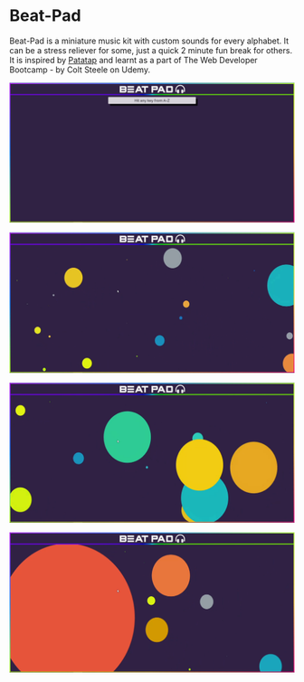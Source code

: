# Beat-Pad

Beat-Pad is a miniature music kit with custom sounds for every alphabet. It can be a stress reliever for some, just a quick 2 minute fun break for others. 
It is inspired by [Patatap](https://patatap.com) and learnt as a part of The Web Developer Bootcamp - by Colt Steele on Udemy.

![Picture1](https://github.com/abhinavg247/Beat-Pad/blob/master/assets/Demo-Screenshots/Beat-Pad4.png?raw=true)

![Picture2](https://github.com/abhinavg247/Beat-Pad/blob/master/assets/Demo-Screenshots/Beat-Pad3.png?raw=true)

![Picture3](https://github.com/abhinavg247/Beat-Pad/blob/master/assets/Demo-Screenshots/Beat-Pad2.png?raw=true)

![Picture4](https://github.com/abhinavg247/Beat-Pad/blob/master/assets/Demo-Screenshots/Beat-Pad1.png?raw=true)
